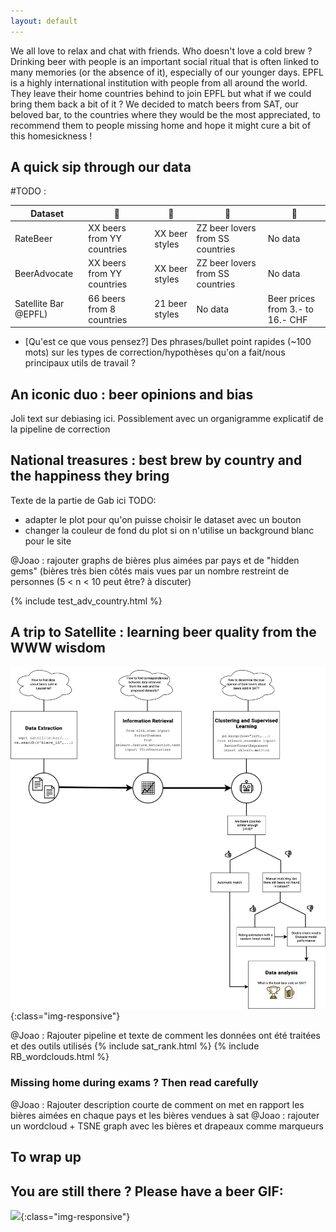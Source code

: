 ```yaml
---
layout: default
---
```


We all love to relax and chat with friends. Who doesn't love a cold brew ? Drinking beer with people is an important social ritual that is often linked to many memories (or the absence of it), especially of our younger days. EPFL is a highly international institution with people from all around the world. They leave their home countries behind to join EPFL but what if we could bring them back a bit of it ? We decided to match beers from SAT, our beloved bar, to the countries where they would be the most appreciated, to recommend them to people missing home and hope it might cure a bit of this homesickness !

## A quick sip through our data

#TODO : 

| Dataset  | 🍺   |  🍶  | 👥| 💸  |
|---|---|---|---|---|
| RateBeer  | XX beers from YY countries  |  XX beer styles  | ZZ beer lovers from SS countries | No data  |
| BeerAdvocate  | XX beers from YY countries  | XX beer styles  | ZZ beer lovers from SS countries  | No data   |
| Satellite Bar @EPFL)  | 66 beers from 8 countries  | 21 beer styles  | No data  | Beer prices from 3.- to 16.- CHF  |
- [Qu'est ce que vous pensez?] Des phrases/bullet point rapides (~100 mots) sur les types de correction/hypothèses qu'on a fait/nous principaux utils de travail ?


## An iconic duo : beer opinions and bias

Joli text sur debiasing ici. Possiblement avec un organigramme explicatif de la pipeline de correction
    
## National treasures : best brew by country and the happiness they bring

Texte de la partie de Gab ici
TODO:

- adapter le plot pour qu'on puisse choisir le dataset avec un bouton
- changer la couleur de fond du plot si on n'utilise un background blanc pour le site 

@Joao : rajouter graphs de bières plus aimées par pays et de "hidden gems" (bières très bien côtés mais vues par un nombre restreint de personnes (5 < n < 10 peut être? à discuter)


{% include test_adv_country.html %}

## A trip to Satellite : learning beer quality from the WWW wisdom

![](/images/SATpipelineV1.png){:class="img-responsive"}

@Joao : Rajouter pipeline et texte de comment les données ont été traitées et des outils utilisés
{% include sat_rank.html %}
{% include RB_wordclouds.html %}

### Missing home during exams ? Then read carefully

@Joao : Rajouter description courte de comment on met en rapport les bières aimées en chaque pays et les bières vendues à sat 
@Joao : rajouter un wordcloud + TSNE graph avec les bières et drapeaux comme marqueurs
## To wrap up

## You are still there ? Please have a beer GIF:
![](/images/test_gif_beer.gif){:class="img-responsive"}
